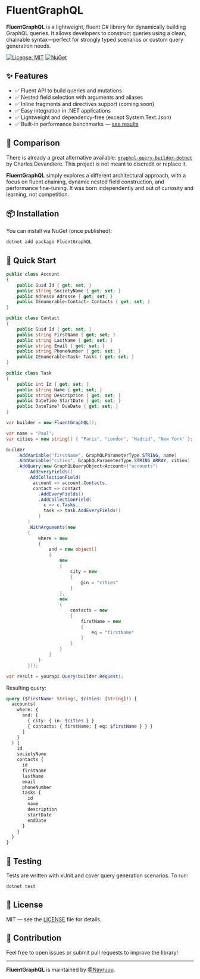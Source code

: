 # FluentGraphQL

**FluentGraphQL** is a lightweight, fluent C# library for dynamically building GraphQL queries. It allows developers to construct queries using a clean, chainable syntax—perfect for strongly typed scenarios or custom query generation needs.

[![License: MIT](https://img.shields.io/badge/License-MIT-green.svg)](LICENSE)
[![NuGet](https://img.shields.io/nuget/v/FluentGraphQL.svg)](https://www.nuget.org/packages/FluentGraphQL)

## ✨ Features

- ✅ Fluent API to build queries and mutations
- ✅ Nested field selection with arguments and aliases
- ✅ Inline fragments and directives support (coming soon)
- ✅ Easy integration in .NET applications
- ✅ Lightweight and dependency-free (except System.Text.Json)
- ✅ Built-in performance benchmarks — [see results](src/FluentGraphQL/BenchmarkDotNet.Artifacts/results/FluentQL.Benchmark.Benchmarks.GraphQLBuilderBenchmark-report-github.md)

## 🤝 Comparison

There is already a great alternative available: [`graphql-query-builder-dotnet`](https://github.com/charlesdevandiere/graphql-query-builder-dotnet) by Charles Devandiere. This project is not meant to discredit or replace it.

**FluentGraphQL** simply explores a different architectural approach, with a focus on fluent chaining, dynamic nested field construction, and performance fine-tuning. It was born independently and out of curiosity and learning, not competition.

## 📦 Installation

You can install via NuGet (once published):

```bash
dotnet add package FluentGraphQL
```

## 🚀 Quick Start

```csharp
public class Account
{
    public Guid Id { get; set; }
    public string SocietyName { get; set; }
    public Adresse Adresse { get; set; }
    public IEnumerable<Contact> Contacts { get; set; }
}

public class Contact
{
    public Guid Id { get; set; }
    public string FirstName { get; set; }
    public string LastName { get; set; }
    public string Email { get; set; }
    public string PhoneNumber { get; set; }
    public IEnumerable<Task> Tasks { get; set; }
}

public class Task
{
    public int Id { get; set; }
    public string Name { get; set; }
    public string Description { get; set; }
    public DateTime StartDate { get; set; }
    public DateTime? DueDate { get; set; }
}
```

```csharp
var builder = new FluentGraphQL();

var name = "Paul";
var cities = new string[] { "Paris", "London", "Madrid", "New York" };

builder
    .AddVariable("firstName", GraphQLParameterType.STRING, name)
    .AddVariable("cities", GraphQLParameterType.STRING_ARRAY, cities)
    .AddQuery(new GraphQLQueryObject<Account>("accounts")
        .AddEveryFields()
        .AddCollectionField(
          account => account.Contacts,
          contact => contact
            .AddEveryFields()
            .AddCollectionField(
              c => c.Tasks,
              task => task.AddEveryFields()
            )
        )
        .WithArguments(new
        {
            where = new
            {
                and = new object[]
                {
                    new
                    {
                        city = new
                        {
                            @in = "cities"
                        }
                    },
                    new
                    {
                        contacts = new
                        {
                            firstName = new
                            {
                                eq = "firstName"
                            }
                        }
                    }
                }
            }
        }));

var result = yourapi.Query(builder.Request);
```

Resulting query:

```graphql
query ($firstName: String!, $cities: [String]!) {
  accounts(
    where: {
      and: [
        { city: { in: $cities } }
        { contacts: { firstName: { eq: $firstName } } }
      ]
    }
  ) {
    id
    societyName
    contacts {
      id
      firstName
      lastName
      email
      phoneNumber
      tasks {
        id
        name
        description
        startDate
        endDate
      }
    }
  }
}
```

## 🧪 Testing

Tests are written with xUnit and cover query generation scenarios. To run:

```bash
dotnet test
```

## 📄 License

MIT — see the [LICENSE](LICENSE) file for details.

## 🙌 Contribution

Feel free to open issues or submit pull requests to improve the library!

---

**FluentGraphQL** is maintained by [@Nayruuu](https://github.com/Nayruuu).

